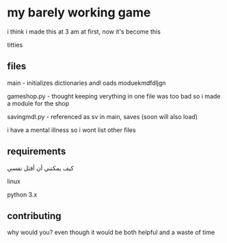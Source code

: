 # my barely working game

i think i made this at 3 am at first, now it's become this

titties

## files

main - initializes dictionaries andl oads moduekmdfdljgn

gameshop.py - thought keeping verything in one file was too bad so i made a module for the shop

savingmdl.py - referenced as sv in main, saves (soon will also load)

i have a mental illness so i wont list other files


## requirements

كيف يمكنني أن أقتل نفسي

linux

python 3.x

## contributing

why would you? even though it would be both helpful and a waste of time
